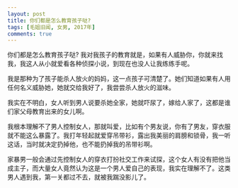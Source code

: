```yaml
---
layout: post
title: 你们都是怎么教育孩子哒? 
tags: [毛姐旧闻, 女男, 2017年]
comments: true
---
```


你们都是怎么教育孩子哒? 我对我孩子的教育就是，如果有人威胁你，你就来找我，我这人从小就爱看各种侦探小说，到现在也没人让我练练手呢。

我是那种为了孩子能杀人放火的妈妈，这一点孩子可清楚了。她们知道如果有人用任何名义威胁她，她就交给我好了，我尝尝杀人放火的滋味。

我实在不明白，女人听到男人说要杀她全家，她就吓尿了，嫁给人家了，这都是谁们家父母教育出来的女儿啊。

我根本理解不了男人控制女人，那就叫爱，比如有个男友说，你有了男友，穿衣服就不能这么暴露了。我打年轻起就爱穿吊带衫，露出我美丽的肩膀和锁骨，我一听这话，当时就决定扔掉他，也不能扔掉我的吊带衫啊。

家暴男一般会通过先控制女人的穿衣打扮社交工作来试探，这个女人有没有把他当成主子，而大量女人竟然认为这是一个男人爱自己的表现，我实在理解不了。这类男人遇到我，第一关都过不去，就被我踹没影儿了。
